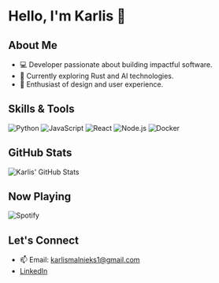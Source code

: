 # Hello, I'm Karlis 👋

## About Me
- 💻 Developer passionate about building impactful software.
- 🌱 Currently exploring Rust and AI technologies.
- 🎨 Enthusiast of design and user experience.

## Skills & Tools
![Python](https://img.shields.io/badge/-Python-333333?style=flat&logo=python)
![JavaScript](https://img.shields.io/badge/-JavaScript-F7DF1E?style=flat&logo=javascript)
![React](https://img.shields.io/badge/-React-61DAFB?style=flat&logo=react)
![Node.js](https://img.shields.io/badge/-Node.js-339933?style=flat&logo=node.js)
![Docker](https://img.shields.io/badge/-Docker-2496ED?style=flat&logo=docker)

## GitHub Stats
![Karlis' GitHub Stats](https://github-readme-stats.vercel.app/api?username=BIGKARLIIC&show_icons=true&theme=radical)

## Now Playing
![Spotify](https://spotify-github-profile.vercel.app/api/view?uid=bigkarliic&cover_image=true&theme=default)

## Let's Connect
- 📫 Email: [karlismalnieks1@gmail.com](mailto:karlismalnieks1@gmail.com)
- [LinkedIn](https://www.linkedin.com/in/k%C4%81rlis-m%C4%81lnieks-ab5883270/)
